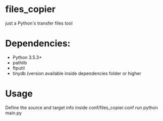 # files_copier
just a Python's transfer files tool

# Dependencies:

* Python 3.5.3+
* pathlib
* ftputil
* tinydb (version available inside dependencies folder or higher


# Usage
Define the source and target info inside conf/files_copier.conf
run python main.py
